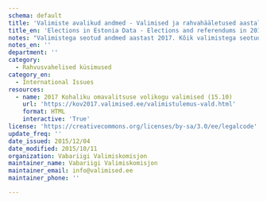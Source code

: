 ```yaml
---
schema: default
title: 'Valimiste avalikud andmed - Valimised ja rahvahääletused aastal 2017'
title_en: 'Elections in Estonia Data - Elections and referendums in 2017'
notes: "Valimistega seotud andmed aastast 2017. Kõik valimistega seotud andmed aastast 1992 kuni viimaste valimisteni on kõigile tasuta kättesaadavad <a href=\"https://www.valimised.ee/et/toimunud-valimiste-arhiiv\">siit</a>."
notes_en: ''
department: ''
category:
  - Rahvusvahelised küsimused
category_en:
  - International Issues
resources:
  - name: 2017 Kohaliku omavalitsuse volikogu valimised (15.10)
    url: 'https://kov2017.valimised.ee/valimistulemus-vald.html'
    format: HTML
    interactive: 'True'
license: 'https://creativecommons.org/licenses/by-sa/3.0/ee/legalcode'
update_freq: ''
date_issued: 2015/12/04
date_modified: 2015/10/11
organization: Vabariigi Valimiskomisjon
maintainer_name: Vabariigi Valimiskomisjon
maintainer_email: info@valimised.ee
maintainer_phone: ''

---
```

